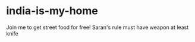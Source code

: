 # india-is-my-home
Join me to get street food for free!
Saran's rule 
must have weapon at least knife
